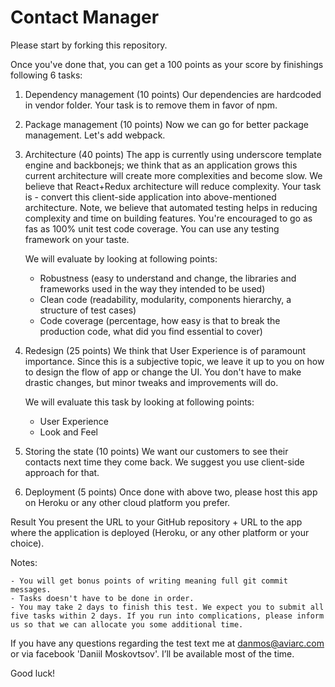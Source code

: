 Contact Manager
========================

Please start by forking this repository.

Once you've done that, you can get a 100 points as your score by finishings following 6 tasks:

1. Dependency management (10 points)
Our dependencies are hardcoded in vendor folder. Your task is to remove them in favor of npm.

2. Package management (10 points)
Now we can go for better package management. Let's add webpack.

3. Architecture (40 points)
The app is currently using underscore template engine and backbonejs; we think that as an application grows this current architecture will create more complexities and become slow. We believe that React+Redux architecture will reduce complexity.
Your task is - convert this client-side application into above-mentioned architecture. Note, we believe that automated testing helps in reducing complexity and time on building features. You're encouraged to go as fas as 100% unit test code coverage. You can use any testing framework on your taste.

    We will evaluate by looking at following points:
    - Robustness (easy to understand and change, the libraries and frameworks used in the way they intended to be used)
    - Clean code (readability, modularity, components hierarchy, a structure of test cases)
    - Code coverage (percentage, how easy is that to break the production code, what did you find essential to cover)

4. Redesign (25 points)
We think that User Experience is of paramount importance. Since this is a subjective topic, we leave it up to you on how to design the flow of app or change the UI. You don't have to make drastic changes, but minor tweaks and improvements will do.

    We will evaluate this task by looking at following points:
    - User Experience
    - Look and Feel

5. Storing the state (10 points)
We want our customers to see their contacts next time they come back. We suggest you use client-side approach for that.

6. Deployment (5 points)
Once done with above two, please host this app on Heroku or any other cloud platform you prefer.

Result
You present the URL to your GitHub repository + URL to the app where the application is deployed (Heroku, or any other platform or your choice).

Notes:

    - You will get bonus points of writing meaning full git commit messages.
    - Tasks doesn't have to be done in order. 
    - You may take 2 days to finish this test. We expect you to submit all five tasks within 2 days. If you run into complications, please inform us so that we can allocate you some additional time.


If you have any questions regarding the test text me at danmos@aviarc.com or via facebook 'Daniil Moskovtsov'. I’ll be available most of the time.

Good luck!
